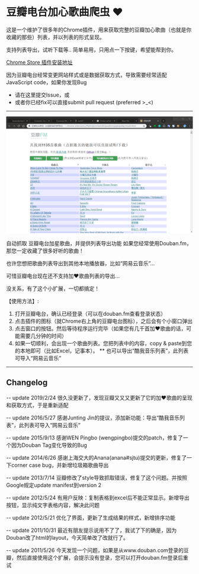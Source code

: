 # 豆瓣电台加心歌曲爬虫 ❤

这是一个维护了很多年的Chrome插件，用来获取完整的豆瓣加心歌曲（也就是你收藏的那些）列表，并以列表的形式呈现。

支持列表导出，试听下载等.. 简单易用，只用点一下按键，希望能帮到你。

[Chrome Store 插件安装地址](https://chrome.google.com/webstore/detail/%E8%B1%86%E7%93%A3%E7%94%B5%E5%8F%B0%E7%88%AC%E8%99%AB%EF%BC%88%E5%8A%A0%E6%98%9F%E6%AD%8C%E6%9B%B2%E5%88%97%E8%A1%A8%E5%AF%BC%E5%87%BA%EF%BC%89/biegmkgmmglpkeapmlkfpbihllbplaef?hl=zh-CN)

因为豆瓣电台经常变更网站样式或是数据获取方式，导致需要经常适配JavaScript code，如果你发现Bug
* 请在这里提交Issue，或
* 或者你已经fix可以直接submit pull request (preferred >_<)

---
![豆瓣电台爬虫结果截图](img/screencut.png)

自动抓取 豆瓣电台加星歌曲，并提供列表导出功能
如果您经常使用Douban.fm，那您一定收藏了很多好听的歌曲！

也许您想把歌曲列表导出到其他本地播放器，比如“网易云音乐”...

可惜豆瓣电台现在还不支持加❤歌曲列表的导出...

没关系，有了这个小扩展，一切都搞定！

【使用方法】:
1. 打开豆瓣电台，确认已经登录（可以在douban.fm查看登录状态）
2. 点击插件的图标（就Chrome右上角的豆瓣电台图标），之后会有个小窗口弹出
3. 点击窗口的按钮。然后等待程序运行完毕（如果您有几千首加❤歌曲的话，可能需要几分钟的时间）
4. 如果一切顺利，会出现一个歌曲列表。您把列表中的内容，copy & paste到您的本地即可（比如Excel，记事本）。
** 也可以导出“酷我音乐列表”，此列表可导入“网易云音乐”


---
## Changelog
-- update 2019/2/24
很久没更新了，发现豆瓣又又又更新了它的加❤歌曲的呈现和获取方式，于是重新适配

-- update 2016/5/27
感谢Junting Jin的提议，添加新功能：导出“酷我音乐列表”，此列表可导入“网易云音乐”

-- update 2015/9/13
感谢WEN Pingbo (wengpingbo)提交的patch，修复了一个因为Douban Tag变化导致的Bug

-- update 2014/6/26
感谢上海交大的Anana(anana#sjtu)提交的更新，修复了一下corner case bug，并新增垃圾箱歌曲导出

-- update 2013/7/14
豆瓣修改了style导致抓取错误，修复了这个问题。并按照Google规定update manifest到version 2

-- update 2012/5/24
有用户反映：复制表格到excel后不能正常显示。新增导出按钮，显示纯文字表格内容，解决此问题

-- update 2012/5/21
优化了界面，更新了生成结果的样式，新增排序功能

-- update 2011/10/31
最近有朋友提示说用不了了，我试了下的确是，因为Douban改了html的layout，今天简单改了改就行了。

-- update 2011/5/26
今天发现一个问题，如果是从www.douban.com登录的豆瓣，然后直接使用这个扩展，会提示没有登录，您可以打开douban.fm登录后重试

